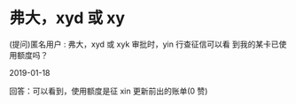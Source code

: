 # 弗大，xyd 或 xy

(提问)匿名用户 : 弗大，xyd 或 xyk 审批时，yin 行查征信可以看 到我的某卡已使用额度吗？

2019-01-18

回答：可以看到，使用额度是征 xin 更新前出的账单(0 赞)
